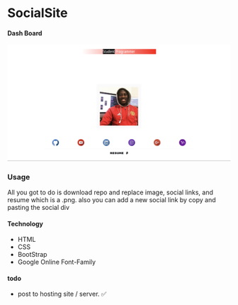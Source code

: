# SocialSite




#### Dash Board

<img src="1.png">

### Usage

All you got to do is download repo and replace image, social links, and resume which is a .png. also you can add a new social link by copy and pasting the social div

#### Technology

* HTML
* CSS
* BootStrap
* Google Online Font-Family

#### todo

* post to hosting site / server. ✅

